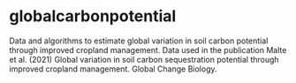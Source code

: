 # globalcarbonpotential
Data and algorithms to estimate global variation in soil carbon potential through improved cropland management. 
Data used in the publication Malte et al. (2021) Global variation in soil carbon sequestration potential through improved cropland management. Global Change Biology.
